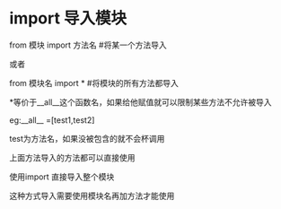 # import 导入模块

 from 模块 import 方法名  #将某一个方法导入

或者

from 模块名 import *   #将模块的所有方法都导入

*等价于\_\_all\_\_这个函数名，如果给他赋值就可以限制某些方法不允许被导入

eg:\_\_all__ =[test1,test2]

test为方法名，如果没被包含的就不会杯调用

上面方法导入的方法都可以直接使用

使用import 直接导入整个模块

这种方式导入需要使用模块名再加方法才能使用